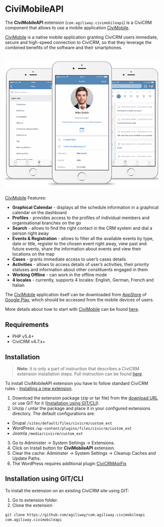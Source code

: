 # CiviMobileAPI

The **CiviMobileAPI** extension (`com.agiliway.civimobileapi`) is a CiviCRM component that allows to use a mobile application [CiviMobile](https://civimobile.agiliway.com/).

[CiviMobile](https://civimobile.agiliway.com/) is a native mobile application granting CiviCRM users immediate, secure and high-speed connection to CiviCRM, so that they leverage the combined benefits of the software and their smartphones.

## ![Screenshot](./img/civimobileapi.png)

[CiviMobile](https://civimobile.agiliway.com/) Features:

- **Graphical Calendar** - displays all the schedule information in a graphical calendar on the dashboard
- **Profiles** - provides access to the profiles of individual members and organisational branches on the go
- **Search** - allows to find the right contact in the CRM system and dial a person right away
- **Events & Registration** - allows to filter all the available events by type, date or title, register to the chosen event right away, view past and future events, share the information about events and view their locations on the map
- **Cases** - grants immediate access to user’s cases details
- **Activities** - allows to access details of user’s activities, their priority statuses and information about other constituents engaged in them
- **Working Offline** - can work in the offline mode
- **4 locales** - currently, supports 4 locales: English, German, French and Italian

The [CiviMobile](https://civimobile.agiliway.com/) application itself can be downloaded from [AppStore](https://itunes.apple.com/us/app/civimobile/id1404824793?mt=8) of [Google Play](https://play.google.com/store/apps/details?id=com.agiliway.civimobile), which should be accessed from the mobile devices of users.

More details about how to start with [CiviMobile](https://civimobile.agiliway.com/) can be found [here](https://civimobile.agiliway.com/#how-to-start).

## Requirements

- PHP v5.4+
- CiviCRM v4.7.x+

## Installation

>**Note**: it is only a part of instruction that describes a CiviCRM extension installation steps. Full instruction can be found [here](https://civimobile.agiliway.com/#how-to-start).

To install CiviMobileAPI extension you have to follow standard CiviCRM rules - [Installing a new extension](https://docs.civicrm.org/sysadmin/en/latest/customize/extensions/#installing-a-new-extension).
1. Download the extension package (zip or tar file) from the [download URL](https://github.com/agiliway/com.agiliway.civimobileapi/releases/latest) or use GIT for it ([Installation using GIT/CLI](#Installation_using_GITCLI_41)).
2. Unzip / untar the package and place it in your configured extensions directory. The default configurations are:
  * Drupal `/sites/default/files/civicrm/custom_ext`
  * WordPress `/wp-content/plugins/files/civicrm/custom_ext`
  * Joomla `/media/civicrm/custom_ext`
3. Go to Administer -> System Settings -> Extensions.
4. Click on Install button for **CiviMobileAPI** extension.
5. Clear the cache: Administer -> System Settings -> Cleanup Caches and Update Paths.
6. The WordPress requires additional plugin [CiviCRMApiFix](https://github.com/agiliway/com.agiliway.civicrmapifixforwordpress) 

## Installation using GIT/CLI

To install the extension on an existing CiviCRM site using GIT:
1. Go to extension folder.
2. Clone the extension
```
git clone https://github.com/agiliway/com.agiliway.civimobileapi com.agiliway.civimobileapi
```
